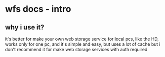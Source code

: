 <div id="intro">
  <h1>wfs docs - intro</h1>
  <div id="why-i-use">
    <h2>why i use it?</h2>
    it's better for make your own web storage service for local pcs, like the HD, works only for one pc, and it's simple and easy, but uses a lot of cache
    but i don't recommend it for make web storage services with auth required
    
  </div>
</div>
